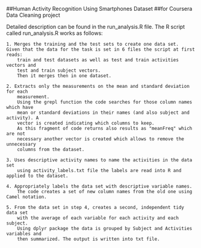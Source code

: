 ﻿
##Human Activity Recognition Using Smartphones Dataset 
##for Coursera Data Cleaning project


Detailed description can be found in the run_analysis.R file. The R script called run_analysis.R works as follows: 

    1. Merges the training and the test sets to create one data set.
    Given that the data for the task is set in 6 files the script at first reads:
        train and test datasets as well as test and train activities vectors and 
        test and train subject vectors.
        Then it merges then in one dataset.
        
    2. Extracts only the measurements on the mean and standard deviation for each 
        measurement. 
        Using the grepl function the code searches for those column names which have 
        mean or standard deviations in their names (and also subject and activity). A
        vector is created indicating which columns to keep.
        As this fragment of code returns also results as "meanFreq" which are not 
        necessary another vector is created which allows to remove the unnecessary
        columns from the dataset.
        
    3. Uses descriptive activity names to name the activities in the data set
        using activity_labels.txt file the labels are read into R and applied to the dataset.
    
    4. Appropriately labels the data set with descriptive variable names. 
        The code creates a set of new column names from the old one using Camel notation.
    
    5. From the data set in step 4, creates a second, independent tidy data set 
        with the average of each variable for each activity and each subject.
        Using dplyr package the data is grouped by Subject and Activities variables and 
        then summarized. The output is written into txt file.